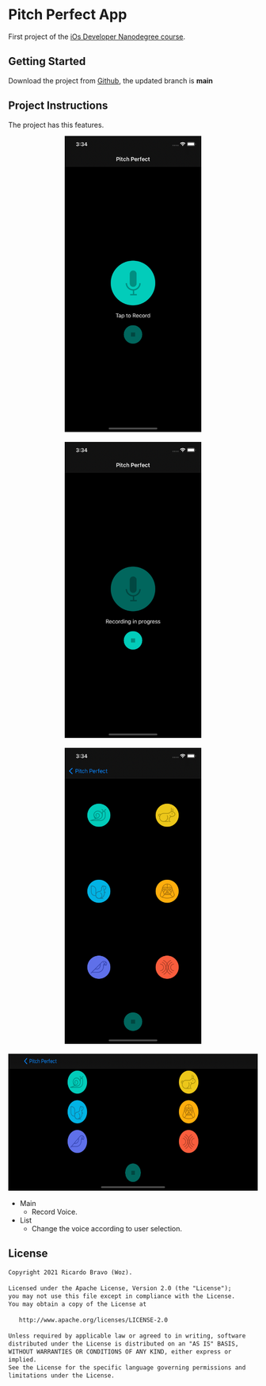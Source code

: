 # Pitch Perfect App

First project of the [iOs Developer Nanodegree course](https://www.udacity.com/course/ios-developer-nanodegree--nd003).

## Getting Started

Download the project from [Github](https://github.com/RicardoBravoA/PitchPerfect), the updated branch is **main**


## Project Instructions

The project has this features.

<p align="center">
  <img src="image/1.png" alt="gif" width="276" height="597"/><br><br>
  <img src="image/2.png" alt="gif" width="276" height="597"/><br><br>
  <img src="image/3.png" alt="gif" width="276" height="597"/><br><br>
  <img src="image/4.png" alt="gif" width="597" height="276"/><br>
</p>

- Main
    - Record Voice.
- List
    - Change the voice according to user selection.

## License

    Copyright 2021 Ricardo Bravo (Woz).

    Licensed under the Apache License, Version 2.0 (the "License");
    you may not use this file except in compliance with the License.
    You may obtain a copy of the License at

       http://www.apache.org/licenses/LICENSE-2.0

    Unless required by applicable law or agreed to in writing, software
    distributed under the License is distributed on an "AS IS" BASIS,
    WITHOUT WARRANTIES OR CONDITIONS OF ANY KIND, either express or implied.
    See the License for the specific language governing permissions and
    limitations under the License.